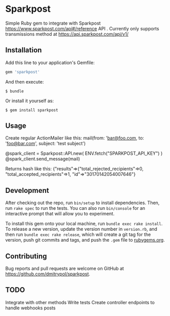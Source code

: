 # Sparkpost

Simple Ruby gem to integrate with Sparkpost https://www.sparkpost.com/api#/reference API .  Currently only supports transmissions method at https://api.sparkpost.com/api/v1/

## Installation

Add this line to your application's Gemfile:

```ruby
gem 'sparkpost'
```

And then execute:

    $ bundle

Or install it yourself as:

    $ gem install sparkpost

## Usage

Create regular ActionMailer like this:  mail(from: 'bar@foo.com, to: 'foo@bar.com', subject: 'test subject')

@spark_client = Sparkpost::API.new( ENV.fetch("SPARKPOST_API_KEY") )
@spark_client.send_message(mail)

Returns hash like this:  {"results"=>{"total_rejected_recipients"=>0, "total_accepted_recipients"=>1, "id"=>"30170142054007646"}

## Development

After checking out the repo, run `bin/setup` to install dependencies. Then, run `rake spec` to run the tests. You can also run `bin/console` for an interactive prompt that will allow you to experiment.

To install this gem onto your local machine, run `bundle exec rake install`. To release a new version, update the version number in `version.rb`, and then run `bundle exec rake release`, which will create a git tag for the version, push git commits and tags, and push the `.gem` file to [rubygems.org](https://rubygems.org).

## Contributing

Bug reports and pull requests are welcome on GitHub at https://github.com/dmitrypol/sparkpost.

## TODO
Integrate with other methods
Write tests
Create controller endpoints to handle webhooks posts